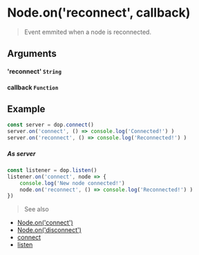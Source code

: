 # Node.on('reconnect', callback)

> Event emmited when a node is reconnected.


## Arguments

#### 'reconnect' `String`

#### callback `Function`


## Example

```js
const server = dop.connect()
server.on('connect', () => console.log('Connected!') )
server.on('reconnect', () => console.log('Reconnected!') )
```


##### As server

```js
const listener = dop.listen()
listener.on('connect', node => {
    console.log('New node connected!')
    node.on('reconnect', () => console.log('Reconnected!') )
})
```



> See also
- [Node.on('connect')](/api/javascript/Node-onconnect)
- [Node.on('disconnect')](/api/javascript/Node-ondisconnect)
- [connect](/api/javascript/connect)
- [listen](/api/javascript/listen)